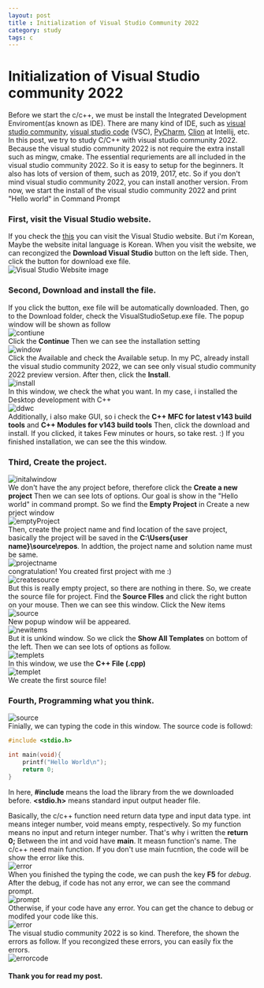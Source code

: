 ```yaml
---
layout: post
title : Initialization of Visual Studio Community 2022
category: study
tags: c
---
```

# Initialization of Visual Studio community 2022
Before we start the c/c++, we must be install the Integrated Development Enviroment(as known as IDE).
There are many kind of IDE, such as [visual studio community](https://visualstudio.microsoft.com/ko/), [visual studio code](https://code.visualstudio.com/) (VSC), [PyCharm](https://www.jetbrains.com/ko-kr/pycharm/), [Clion](https://www.jetbrains.com/ko-kr/clion/) at Intellij, etc.<br/>
In this post, we try to study C/C++ with visual studio community 2022. Because the visual studio community 2022 is not require the extra install such as mingw, cmake. 
The essential requriements are all included in the visual studio community 2022.
So it is easy to setup for the beginners. 
It also has lots of version of them, such as 2019, 2017, etc. 
So if you don't mind visual studio community 2022, you can install another version.
From now, we start the install of the visual studio community 2022 and print "Hello world" in Command Prompt<br/>
### First, visit the Visual Studio website.
If you check the [this](https://visualstudio.microsoft.com/ko/) you can visit the Visual Studio website.
But i'm Korean, Maybe the website inital language is Korean.
When you visit the website, we can recongized the **Download Visual Studio** button on the left side.
Then, click the button for download exe file.<br/>
![Visual Studio Website image](./Initialization/Screenshot%202024-08-10%20173044.png)<br/>
### Second, Download and install the file.
If you click the button, exe file will be automatically downloaded.
Then, go to the Download folder, check the VisualStudioSetup.exe file.
The popup window will be shown as follow<br/>
![contiune](./Initialization/Screenshot%202024-08-10%20173709.png)<br/>
Click the **Continue**
Then we can see the installation setting<br/>
![window](./Initialization/Screenshot%202024-08-10%20173755.png)<br/>
Click the Available and check the Available setup.
In my PC, already install the visual studio community 2022, we can see only visual studio community 2022 preview version.
After then, click the **Install**.<br/>
![install](./Initialization/image.png)<br/>
In this window, we check the what you want.
In my case, i installed the Desktop development with C++<br/>
![ddwc](./Initialization/Screenshot%202024-08-10%20174702.png)<br/>
Additionally, i also make GUI, so i check the **C++ MFC for latest v143 build tools** and **C++ Modules for v143 build tools**
Then, click the download and install. If you clicked, it takes Few minutes or hours, so take rest. :)
If you finished installation, we can see the this window.
### Third, Create the project.<br/>
![initalwindow](./Initialization/Screenshot%202024-08-10%20175500.png)<br/>
We don't have the any project before, therefore click the **Create a new project**
Then we can see lots of options.
Our goal is show in the "Hello world" in command prompt. So we find the **Empty Project** in Create a new prject window<br/>
![emptyProject](./Initialization/Screenshot%202024-08-10%20175910.png)<br/>
Then, create the project name and find location of the save project, basically the project will be saved in the **C:\Users\{user name}\source\repos**.
In addtion, the project name and solution name must be same.<br/>
![projectname](./Initialization/Screenshot%202024-08-10%20175915.png)<br/>
congratulation!
You created first project with me :)<br/>
![createsource](./Initialization/Screenshot%202024-08-10%20175929.png)<br/>
But this is really empty project, so there are nothing in there.
So, we create the source file for project.
Find the **Source FIles** and click the right button on your mouse.
Then we can see this window.
Click the New items<br/>
![source](./Initialization/Screenshot%202024-08-10%20175947.png)<br/>
New popup window wiil be appeared.<br/>
![newitems](./Initialization/Screenshot%202024-08-10%20180007.png)<br/>
But it is unkind window.
So we click the **Show All Templates** on bottom of the left.
Then we can see lots of options as follow.<br/>
![templets](./Initialization/Screenshot%202024-08-10%20180010.png)<br/>
In this window, we use the **C++ File (.cpp)**<br/>
![templet](./Initialization/Screenshot%202024-08-10%20180018.png)<br/>
We create the first source file!
### Fourth, Programming what you think.<br/>
![source](./Initialization/Screenshot%202024-08-10%20180023.png)<br/>
Finially, we can typing the code in this window.
The source code is followd:
```cpp
#include <stdio.h>

int main(void){
    printf("Hello World\n");
    return 0;
}
```
In here, **#include** means the load the library from the we downloaded before.
**<stdio.h>** means standard input output header file.

Basically, the c/c++ function need return data type and input data type.
int means integer number, void means empty, respectively.
So my function means no input and return integer number.
That's why i written the **return 0;**
Between the int and void have **main**.
It measn function's name.
The c/c++ need main function.
If you don't use main fucntion, the code will be show the error like this.<br/>
![error](./Initialization/Screenshot%202024-08-10%20182703.png)<br/>
When you finished the typing the code, we can push the key **F5** for *debug*.
After the debug, if code has not any error, we can see the command prompt.<br/>
![prompt](./Initialization/Screenshot%202024-08-10%20180130.png)<br/>
Otherwise, if your code have any error.
You can get the chance to debug or modifed your code like this.<br/>
![error](./Initialization/Screenshot%202024-08-10%20182703.png)<br/>
The visual studio community 2022 is so kind.
Therefore, the shown the errors as follow.
If you recongized these errors, you can easily fix the errors.<br/>
![errorcode](./Initialization/Screenshot%202024-08-10%20183135.png)<br/>
#### Thank you for read my post.











